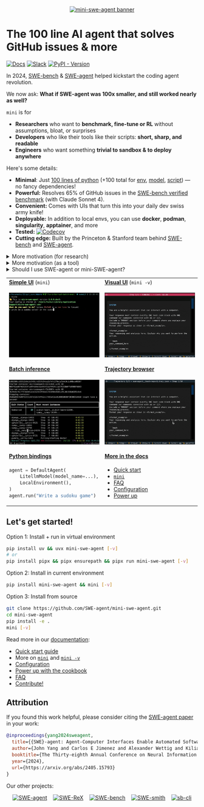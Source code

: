 <div align="center">
<a href="https://mini-swe-agent.com/latest/"><img src="https://github.com/SWE-agent/mini-swe-agent/raw/main/docs/assets/mini-swe-agent-banner.svg" alt="mini-swe-agent banner" style="height: 7em"/></a>
</div>

<h1>The 100 line AI agent that solves GitHub issues & more</h1>

[![Docs](https://img.shields.io/badge/Docs-green?style=for-the-badge&logo=materialformkdocs&logoColor=white)](https://mini-swe-agent.com/latest/)
[![Slack](https://img.shields.io/badge/Slack-4A154B?style=for-the-badge&logo=slack&logoColor=white)](https://join.slack.com/t/swe-bench/shared_invite/zt-36pj9bu5s-o3_yXPZbaH2wVnxnss1EkQ)
[![PyPI - Version](https://img.shields.io/pypi/v/mini-swe-agent?style=for-the-badge&logo=python&logoColor=white&labelColor=black&color=deeppink)](https://pypi.org/project/mini-swe-agent/)

In 2024, [SWE-bench](https://github.com/swe-bench/SWE-bench) & [SWE-agent](https://github.com/swe-agent/swe-agent) helped kickstart the coding agent revolution.

We now ask: **What if SWE-agent was 100x smaller, and still worked nearly as well?**

`mini` is for

- **Researchers** who want to **benchmark, fine-tune or RL** without assumptions, bloat, or surprises
- **Developers** who like their tools like their scripts: **short, sharp, and readable**
- **Engineers** who want something **trivial to sandbox & to deploy anywhere**

Here's some details:

- **Minimal**: Just [100 lines of python](https://github.com/SWE-agent/mini-swe-agent/blob/main/src/minisweagent/agents/default.py) (+100 total for [env](https://github.com/SWE-agent/mini-swe-agent/blob/main/src/minisweagent/environments/local.py),
[model](https://github.com/SWE-agent/mini-swe-agent/blob/main/src/minisweagent/models/litellm_model.py), [script](https://github.com/SWE-agent/mini-swe-agent/blob/main/src/minisweagent/run/hello_world.py)) — no fancy dependencies!
- **Powerful:** Resolves 65% of GitHub issues in the [SWE-bench verified benchmark](https://www.swebench.com/) (with Claude Sonnet 4).
- **Convenient:** Comes with UIs that turn this into your daily dev swiss army knife!
- **Deployable:** In addition to local envs, you can use **docker**, **podman**, **singularity**, **apptainer**, and more
- **Tested:** [![Codecov](https://img.shields.io/codecov/c/github/swe-agent/mini-swe-agent?style=flat-square)](https://codecov.io/gh/SWE-agent/mini-swe-agent)
- **Cutting edge:** Built by the Princeton & Stanford team behind [SWE-bench](https://swebench.com) and [SWE-agent](https://swe-agent.com).

<details>

<summary>More motivation (for research)</summary>

[SWE-agent](https://swe-agent.com/latest/) jump-started the development of AI agents in 2024. Back then, we placed a lot of emphasis on tools and special interfaces for the agent.
However, one year later, as LMs have become more capable, a lot of this is not needed at all to build a useful agent!
In fact, mini-SWE-agent

- **Does not have any tools other than bash** — it doesn't even use the tool-calling interface of the LMs.
  This means that you can run it with literally any model. When running in sandboxed environments you also don't need to take care
  of installing a single package — all it needs is bash.
- **Has a completely linear history** — every step of the agent just appends to the messages and that's it.
  So there's no difference between the trajectory and the messages that you pass on to the LM.
  Great for debugging & fine-tuning.
- **Executes actions with `subprocess.run`** — every action is completely independent (as opposed to keeping a stateful shell session running).
  This makes it trivial to execute the actions in sandboxes (literally just switch out `subprocess.run` with `docker exec`) and to
  scale up effortlessly. Seriously, this is [a big deal](https://mini-swe-agent.com/latest/faq/#why-no-shell-session), trust me.

This makes it perfect as a baseline system and for a system that puts the language model (rather than
the agent scaffold) in the middle of our attention.

</details>

<details>
<summary>More motivation (as a tool)</summary>

Some agents are overfitted research artifacts. Others are UI-heavy frontend monsters.

`mini` wants to be a hackable tool, not a black box.

- **Simple** enough to understand at a glance
- **Convenient** enough to use in daily workflows
- **Flexible** to extend

Unlike other agents (including our own [swe-agent](https://swe-agent.com/latest/)), it is radically simpler, because it:

- **Does not have any tools other than bash** — it doesn't even use the tool-calling interface of the LMs.
  Instead of implementing custom tools for every specific thing the agent might want to do, the focus is fully on the LM utilizing the shell to its full potential.
  Want it to do something specific like opening a PR?
  Just tell the LM to figure it out rather than spending time to implement it in the agent.
- **Executes actions with `subprocess.run`** — every action is completely independent (as opposed to keeping a stateful shell session running).
  This is [a big deal](https://mini-swe-agent.com/latest/faq/#why-no-shell-session) for the stability of the agent, trust me.
- **Has a completely linear history** — every step of the agent just appends to the messages that are passed to the LM in the next step and that's it.
  This is great for debugging and understanding what the LM is prompted with.

</details>

<details>
<summary>Should I use SWE-agent or mini-SWE-agent?</summary>

You should use `mini-swe-agent` if

- You want a quick command line tool that works locally
- You want an agent with a very simple control flow
- You want even faster, simpler & more stable sandboxing & benchmark evaluations
- You are doing FT or RL and don't want to overfit to a specific agent scaffold

You should use `swe-agent` if

- You need specific tools or want to experiment with different tools
- You want to experiment with different history processors
- You want very powerful yaml configuration without touching code

What you get with both

- Excellent performance on SWE-Bench
- A trajectory browser

</details>

<table>
<tr>
<td width="50%">
<a href="https://mini-swe-agent.com/latest/usage/mini/"><strong>Simple UI</strong></a> (<code>mini</code>)
</td>
<td>
<a href="https://mini-swe-agent.com/latest/usage/mini_v/"><strong>Visual UI</strong></a> (<code>mini -v</code>)
</td>
</tr>
<tr>
<td width="50%">

  ![mini](https://github.com/SWE-agent/swe-agent-media/blob/main/media/mini/gif/mini.gif?raw=true)

</td>
<td>

  ![miniv](https://github.com/SWE-agent/swe-agent-media/blob/main/media/mini/gif/mini2.gif?raw=true)

</td>
</tr>
<tr>
  <td>
    <a href="https://mini-swe-agent.com/latest/usage/swebench/"><strong>Batch inference</strong></a>
  </td>
  <td>
    <a href="https://mini-swe-agent.com/latest/usage/inspector/"><strong>Trajectory browser</strong></a>
  </td>
<tr>
<tr>

<td>

![swebench](https://github.com/SWE-agent/swe-agent-media/blob/main/media/mini/gif/swebench.gif?raw=true)

</td>

<td>

![inspector](https://github.com/SWE-agent/swe-agent-media/blob/main/media/mini/gif/inspector.gif?raw=true)

</td>

</tr>
<td>
<a href="https://mini-swe-agent.com/latest/advanced/cookbook/"><strong>Python bindings</strong></a>
</td>
<td>
<a href="https://mini-swe-agent.com"><strong>More in the docs</strong></a>
</td>
</tr>
<tr>
<td>

```python
agent = DefaultAgent(
    LitellmModel(model_name=...),
    LocalEnvironment(),
)
agent.run("Write a sudoku game")
```
</td>
<td>

* [Quick start](https://mini-swe-agent.com/latest/quickstart/)
* [`mini`](https://mini-swe-agent.com/latest/usage/mini/)
* [FAQ](https://mini-swe-agent.com/latest/faq/)
* [Configuration](https://mini-swe-agent.com/latest/advanced/configuration/)
* [Power up](https://mini-swe-agent.com/latest/advanced/cookbook/)

</td>
</tr>
</table>

## Let's get started!

Option 1: Install + run in virtual environment

```bash
pip install uv && uvx mini-swe-agent [-v]
# or
pip install pipx && pipx ensurepath && pipx run mini-swe-agent [-v]
```

Option 2: Install in current environment

```bash
pip install mini-swe-agent && mini [-v]
```

Option 3: Install from source

```bash
git clone https://github.com/SWE-agent/mini-swe-agent.git
cd mini-swe-agent
pip install -e .
mini [-v]
```

Read more in our [documentation](https://mini-swe-agent.com/latest/):

* [Quick start guide](https://mini-swe-agent.com/latest/quickstart/)
* More on [`mini`](https://mini-swe-agent.com/latest/usage/mini/) and [`mini -v`](https://mini-swe-agent.com/latest/usage/mini_v/)
* [Configuration](https://mini-swe-agent.com/latest/advanced/configuration/)
* [Power up with the cookbook](https://mini-swe-agent.com/latest/advanced/cookbook/)
* [FAQ](https://mini-swe-agent.com/latest/faq/)
* [Contribute!](https://mini-swe-agent.com/latest/contributing/)

## Attribution

If you found this work helpful, please consider citing the [SWE-agent paper](https://arxiv.org/abs/2405.15793) in your work:

```bibtex
@inproceedings{yang2024sweagent,
  title={{SWE}-agent: Agent-Computer Interfaces Enable Automated Software Engineering},
  author={John Yang and Carlos E Jimenez and Alexander Wettig and Kilian Lieret and Shunyu Yao and Karthik R Narasimhan and Ofir Press},
  booktitle={The Thirty-eighth Annual Conference on Neural Information Processing Systems},
  year={2024},
  url={https://arxiv.org/abs/2405.15793}
}
```

Our other projects:

<div align="center">
  <a href="https://github.com/SWE-agent/SWE-agent"><img src="https://github.com/SWE-agent/mini-swe-agent/raw/main/docs/assets/sweagent_logo_text_below.svg" alt="SWE-agent" height="120px"></a>
   &nbsp;&nbsp;
  <a href="https://github.com/SWE-agent/SWE-ReX"><img src="https://github.com/SWE-agent/mini-swe-agent/raw/main/docs/assets/swerex_logo_text_below.svg" alt="SWE-ReX" height="120px"></a>
   &nbsp;&nbsp;
  <a href="https://github.com/SWE-bench/SWE-bench"><img src="https://github.com/SWE-agent/mini-swe-agent/raw/main/docs/assets/swebench_logo_text_below.svg" alt="SWE-bench" height="120px"></a>
  &nbsp;&nbsp;
  <a href="https://github.com/SWE-bench/SWE-smith"><img src="https://github.com/SWE-agent/mini-swe-agent/raw/main/docs/assets/swesmith_logo_text_below.svg" alt="SWE-smith" height="120px"></a>
  &nbsp;&nbsp;
  <a href="https://github.com/SWE-bench/sb-cli"><img src="https://github.com/SWE-agent/mini-swe-agent/raw/main/docs/assets/sbcli_logo_text_below.svg" alt="sb-cli" height="120px"></a>
</div>

